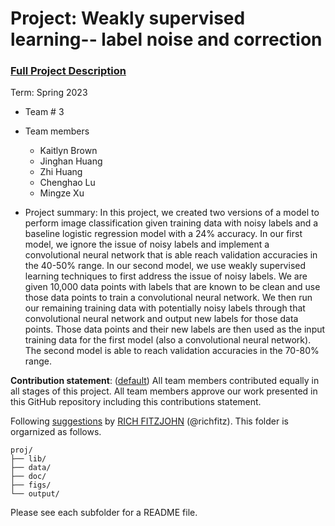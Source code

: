 # Project: Weakly supervised learning-- label noise and correction


### [Full Project Description](doc/project3_desc.md)

Term: Spring 2023

+ Team # 3
+ Team members
	+ Kaitlyn Brown
	+ Jinghan Huang
	+ Zhi Huang
	+ Chenghao Lu
	+ Mingze Xu

+ Project summary: In this project, we created two versions of a model to perform image classification given training data with noisy labels and a baseline logistic regression model with a 24% accuracy. In our first model, we ignore the issue of noisy labels and implement a convolutional neural network that is able reach validation accuracies in the 40-50% range. In our second model, we use weakly supervised learning techniques to first address the issue of noisy labels. We are given 10,000 data points with labels that are known to be clean and use those data points to train a convolutional neural network. We then run our remaining training data with potentially noisy labels through that convolutional neural network and output new labels for those data points. Those data points and their new labels are then used as the input training data for the first model (also a convolutional neural network). The second model is able to reach validation accuracies in the 70-80% range.
	

**Contribution statement**: ([default](doc/a_note_on_contributions.md)) All team members contributed equally in all stages of this project. All team members approve our work presented in this GitHub repository including this contributions statement. 

Following [suggestions](http://nicercode.github.io/blog/2013-04-05-projects/) by [RICH FITZJOHN](http://nicercode.github.io/about/#Team) (@richfitz). This folder is orgarnized as follows.

```
proj/
├── lib/
├── data/
├── doc/
├── figs/
└── output/
```

Please see each subfolder for a README file.
